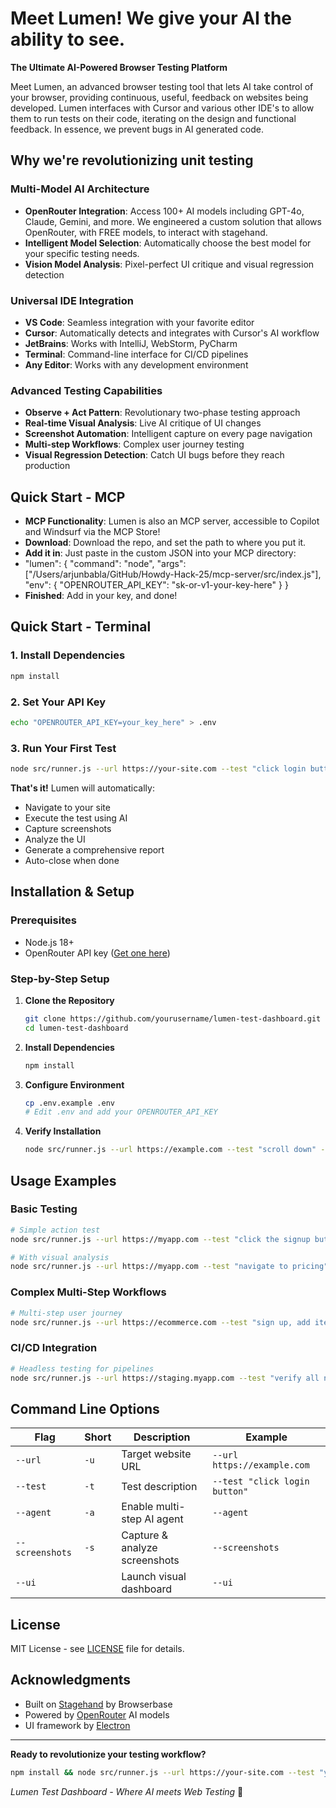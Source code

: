 # Meet Lumen! We give your AI the ability to see.

**The Ultimate AI-Powered Browser Testing Platform**

Meet Lumen, an advanced browser testing tool that lets AI take control of your browser, providing continuous, useful, feedback on websites being developed. Lumen interfaces with Cursor and various other IDE's to allow them to run tests on their code, iterating on the design and functional feedback.
In essence, we prevent bugs in AI generated code.

## Why we're revolutionizing unit testing

###  **Multi-Model AI Architecture**
- **OpenRouter Integration**: Access 100+ AI models including GPT-4o, Claude, Gemini, and more. We engineered a custom solution that allows OpenRouter, with FREE models, to interact with stagehand.
- **Intelligent Model Selection**: Automatically choose the best model for your specific testing needs.
- **Vision Model Analysis**: Pixel-perfect UI critique and visual regression detection

###  **Universal IDE Integration**
- **VS Code**: Seamless integration with your favorite editor
- **Cursor**: Automatically detects and integrates with Cursor's AI workflow
- **JetBrains**: Works with IntelliJ, WebStorm, PyCharm
- **Terminal**: Command-line interface for CI/CD pipelines
- **Any Editor**: Works with any development environment

###  **Advanced Testing Capabilities**
- **Observe + Act Pattern**: Revolutionary two-phase testing approach
- **Real-time Visual Analysis**: Live AI critique of UI changes
- **Screenshot Automation**: Intelligent capture on every page navigation
- **Multi-step Workflows**: Complex user journey testing
- **Visual Regression Detection**: Catch UI bugs before they reach production

##  Quick Start - MCP
- **MCP Functionality**: Lumen is also an MCP server, accessible to Copilot and Windsurf via the MCP Store!
- **Download**: Download the repo, and set the path to where you put it.
- **Add it in**: Just paste in the custom JSON into your MCP directory:
- "lumen": {
      "command": "node",
      "args": ["/Users/arjunbabla/GitHub/Howdy-Hack-25/mcp-server/src/index.js"],
      "env": {
        "OPENROUTER_API_KEY": "sk-or-v1-your-key-here"
      }
    }
- **Finished**: Add in your key, and done!

##  Quick Start - Terminal

### 1. **Install Dependencies**
```bash
npm install
```

### 2. **Set Your API Key**
```bash
echo "OPENROUTER_API_KEY=your_key_here" > .env
```

### 3. **Run Your First Test**
```bash
node src/runner.js --url https://your-site.com --test "click login button" --screenshots --ui
```

**That's it!**  Lumen will automatically:
- Navigate to your site
- Execute the test using AI
- Capture screenshots
- Analyze the UI
- Generate a comprehensive report
- Auto-close when done

## Installation & Setup

### Prerequisites
- Node.js 18+ 
- OpenRouter API key ([Get one here](https://openrouter.ai/))

### Step-by-Step Setup

1. **Clone the Repository**
   ```bash
   git clone https://github.com/yourusername/lumen-test-dashboard.git
   cd lumen-test-dashboard
   ```

2. **Install Dependencies**
   ```bash
   npm install
   ```

3. **Configure Environment**
   ```bash
   cp .env.example .env
   # Edit .env and add your OPENROUTER_API_KEY
   ```

4. **Verify Installation**
   ```bash
   node src/runner.js --url https://example.com --test "scroll down" --screenshots
   ```

## Usage Examples

### Basic Testing
```bash
# Simple action test
node src/runner.js --url https://myapp.com --test "click the signup button"

# With visual analysis
node src/runner.js --url https://myapp.com --test "navigate to pricing" --screenshots --ui
```

### Complex Multi-Step Workflows
```bash
# Multi-step user journey
node src/runner.js --url https://ecommerce.com --test "sign up, add item to cart, proceed to checkout" --agent --screenshots --ui
```

### CI/CD Integration
```bash
# Headless testing for pipelines
node src/runner.js --url https://staging.myapp.com --test "verify all navigation links work" --screenshots
```

## Command Line Options

| Flag | Short | Description | Example |
|------|-------|-------------|---------|
| `--url` | `-u` | Target website URL | `--url https://example.com` |
| `--test` | `-t` | Test description | `--test "click login button"` |
| `--agent` | `-a` | Enable multi-step AI agent | `--agent` |
| `--screenshots` | `-s` | Capture & analyze screenshots | `--screenshots` |
| `--ui` | | Launch visual dashboard | `--ui` |

## License

MIT License - see [LICENSE](LICENSE) file for details.

## Acknowledgments

- Built on [Stagehand](https://github.com/browserbase/stagehand) by Browserbase
- Powered by [OpenRouter](https://openrouter.ai/) AI models
- UI framework by [Electron](https://electronjs.org/)

---

**Ready to revolutionize your testing workflow?** 

```bash
npm install && node src/runner.js --url https://your-site.com --test "your test" --screenshots --ui
```

*Lumen Test Dashboard - Where AI meets Web Testing* 🚀
